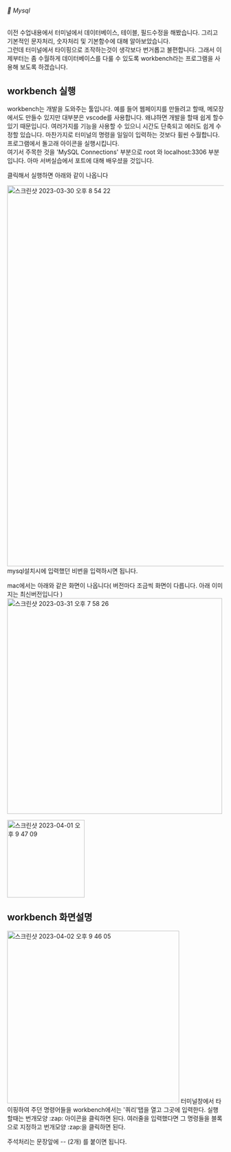###### :cactus:  Mysql

이전 수업내용에서 터미널에서 데이터베이스, 테이블, 필드수정을 해봤습니다. 그리고 기본적인 문자처리, 숫자처리 및 기본함수에 대해 알아보았습니다.  
그런데 터미널에서 타이핑으로 조작하는것이 생각보다 번거롭고 불편합니다. 그래서 이제부터는 좀 수월하게 데이터베이스를 다룰 수 있도록 workbench라는 프로그램을 사용해 보도록 하겠습니다.   



## workbench 실행
workbench는 개발을 도와주는 툴입니다. 예를 들어 웹페이지를 만들려고 할때, 메모장에서도 만들수 있지만 대부분은 vscode를 사용합니다. 왜냐하면 개발을 할때 쉽게 할수있기 때문입니다. 여러가지를 기능을 사용할 수 있으니 시간도 단축되고 에러도 쉽게 수정할 있습니다. 마찬가지로 터미널의 명령을 일일이 입력하는 것보다 휠씬 수월합니다.     
프로그램에서 돌고래 아이콘을 실행시킵니다.   
여기서 주목한 것을 'MySQL Connections' 부분으로 root 와 localhost:3306 부분입니다. 아마 서버실습에서 포트에 대해 배우셨을 것입니다. 

클릭해서 실행하면 아래와 같이 나옵니다 

<img width="883" alt="스크린샷 2023-03-30 오후 8 54 22" src="https://user-images.githubusercontent.com/48478079/228828130-fb9eef49-4ce1-40cf-921a-8fdeac56da27.png">    
mysql설치시에 입력했던 비번을 입력하시면 됩니다. 

mac에서는 아래와 같은 화면이 나옵니다( 버전마다 조금씩 화면이 다릅니다. 아래 이미지는 최신버전입니다 )   
<img width="500" alt="스크린샷 2023-03-31 오후 7 58 26" src="https://user-images.githubusercontent.com/48478079/229102625-b56bbaff-dd21-4269-b84f-124d1446bcdf.png">


<img width="180" alt="스크린샷 2023-04-01 오후 9 47 09" src="https://user-images.githubusercontent.com/48478079/229289767-78983eec-3067-4657-bb2c-2ebfcb215673.png">

## workbench 화면설명
<img width="400" alt="스크린샷 2023-04-02 오후 9 46 05" src="https://user-images.githubusercontent.com/48478079/229353790-347feed7-32a5-4ae0-9d49-ac3d146e7f2f.png">     
터미널창에서 타이핑하여 주던 명령어들을 workbench에서는 '쿼리'탭을 열고 그곳에 입력한다. 실행할때는 번개모양 :zap: 아이콘을 클릭하면 된다. 여러줄을 입력했다면 그 명령들을 블록으로 지정하고 번개모양 :zap:을 클릭하면 된다.    

주석처리는 문장앞에 -- (2개) 를 붙이면 됩니다.
 

